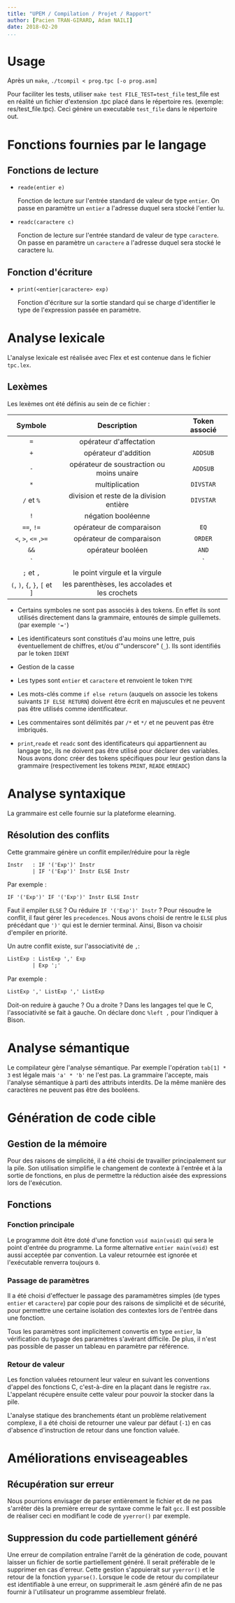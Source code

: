 ```yaml
---
title: "UPEM / Compilation / Projet / Rapport"
author: [Pacien TRAN-GIRARD, Adam NAILI]
date: 2018-02-20
...
```


# Usage
Après un `make`, `./tcompil < prog.tpc [-o prog.asm]`
	
Pour faciliter les tests, utiliser `make test FILE_TEST=test_file`
test_file est en réalité un fichier d'extension .tpc placé dans le répertoire res. (exemple: res/test_file.tpc).
Ceci génère un executable `test_file` dans le répertoire out.

# Fonctions fournies par le langage

## Fonctions de lecture

- `reade(entier e)`

	Fonction de lecture sur l'entrée standard de valeur de type `entier`. On passe en paramètre un `entier` a l'adresse duquel sera stocké l'entier lu.

- `readc(caractere c)`

	Fonction de lecture sur l'entrée standard de valeur de type `caractere`. On passe en paramètre un `caractere` a l'adresse duquel sera stocké le caractere lu.

## Fonction d'écriture
- `print(<entier|caractere> exp)`

	Fonction d'écriture sur la sortie standard qui se charge d'identifier le type de l'expression passée en paramètre.

# Analyse lexicale

L'analyse lexicale est réalisée avec Flex et est contenue dans le fichier `tpc.lex`.

## Lexèmes

Les lexèmes ont été définis au sein de ce fichier :

|             Symbole            |                   Description                  | Token associé |
|:------------------------------:|:----------------------------------------------:|:-------------:|
|               `=`              |             opérateur d'affectation            |               |
|               `+`              |              opérateur d'addition              |    `ADDSUB`   |
|               `-`              |    opérateur de soustraction ou moins unaire   |    `ADDSUB`   |
|               `*`              |                 multiplication                 |   `DIVSTAR`   |
|           `/` et `%`           |    division et reste de la division entière    |   `DIVSTAR`   |
|               `!`              |               négation booléenne               |               |
|           `==`, `!=`           |            opérateur de comparaison            |      `EQ`     |
|      `<`, `>`, `<=` ,`>=`      |            opérateur de comparaison            |    `ORDER`    |
|              `&&`              |                opérateur booléen               |     `AND`     |
|              `||`              |                opérateur booléen               |      `OR`     |
|           `;` et `,`           |         le point virgule et la virgule         |               |
| `(`, `)`, `{`, `}`, `[` et `]` | les parenthèses, les accolades et les crochets |               |

- Certains symboles ne sont pas associés à des tokens.
  En effet ils sont utilisés directement dans la grammaire, entourés de simple guillemets. (par exemple `'='`)
  
- Les identificateurs sont constitués d'au moins une lettre, puis éventuellement de chiffres, et/ou d'"underscore" (`_`).
  Ils sont identifiés par le token `IDENT`

- Gestion de la casse

- Les types sont `entier` et `caractere` et renvoient le token `TYPE`

- Les mots-clés comme `if else return` (auquels on associe les tokens suivants `IF ELSE RETURN`) doivent être écrit en majuscules et ne peuvent pas être utilisés comme identificateur. 

- Les commentaires sont délimités par `/*` et `*/` et ne peuvent pas être imbriqués.

- `print`,`reade` et `readc` sont des identificateurs qui appartiennent au langage tpc, ils ne doivent pas être utilisé pour déclarer des variables.
  Nous avons donc créer des tokens spécifiques pour leur gestion dans la grammaire (respectivement les tokens `PRINT`, `READE` et`READC`)


# Analyse syntaxique

La grammaire est celle fournie sur la plateforme elearning.

## Résolution des conflits

Cette grammaire génère un conflit empiler/réduire pour la règle

```yacc
Instr	: IF '('Exp')' Instr
		| IF '('Exp')' Instr ELSE Instr
```

Par exemple :

```
IF '('Exp')' IF '('Exp')' Instr ELSE Instr
```

Faut il empiler `ELSE` ? Ou réduire `IF '('Exp')' Instr` ?
Pour résoudre le conflit, il faut gérer les `precedences`.
Nous avons choisi de rentre le `ELSE` plus précédant que `')'` qui est le dernier terminal.
Ainsi, Bison va choisir d'empiler en priorité.

Un autre conflit existe, sur l'associativité de `,`:

```yacc
ListExp	: ListExp ',' Exp
		| Exp ';'
```

Par exemple :

```yacc
ListExp ',' ListExp ',' ListExp
```

Doit-on reduire à gauche ? Ou a droite ?
Dans les langages tel que le C, l'associativité se fait à gauche.
On déclare donc `%left ,` pour l'indiquer à Bison.


# Analyse sémantique

Le compilateur gère l'analyse sémantique.
Par exemple l'opération `tab[1] * 3` est légale mais `'a' * 'b'` ne l'est pas. La grammaire l'accepte, mais l'analyse sémantique à parti des attributs interdits.
De la même manière des caractères ne peuvent pas être des booléens.


# Génération de code cible

## Gestion de la mémoire

Pour des raisons de simplicité, il a été choisi de travailler principalement sur la pile. Son utilisation simplifie le changement de contexte à l'entrée et à la sortie de fonctions, en plus de permettre la réduction aisée des expressions lors de l'exécution.

## Fonctions

### Fonction principale

Le programme doit être doté d'une fonction `void main(void)` qui sera le point d'entrée du programme.
La forme alternative `entier main(void)` est aussi acceptée par convention. La valeur retournée est ignorée et l'exécutable renverra toujours `0`.


### Passage de paramètres

Il a été choisi d'effectuer le passage des paramamètres simples (de types `entier` et `caractere`) par copie pour des raisons de simplicité et de sécurité, pour permettre une certaine isolation des contextes lors de l'entrée dans une fonction.

Tous les paramètres sont implicitement convertis en type `entier`, la vérification du typage des paramètres s'avérant difficile. De plus, il n'est pas possible de passer un tableau en paramètre par référence.


### Retour de valeur

Les fonction valuées retournent leur valeur en suivant les conventions d'appel des fonctions C, c'est-à-dire en la plaçant dans le registre `rax`. L'appelant récupère ensuite cette valeur pour pouvoir la stocker dans la pile.

L'analyse statique des branchements étant un problème relativement complexe, il a été choisi de retourner une valeur par défaut (`-1`) en cas d'absence d'instruction de retour dans une fonction valuée.


# Améliorations enviseageables

## Récupération sur erreur

Nous pourrions envisager de parser entièrement le fichier et de ne pas s'arrêter dès la première erreur de syntaxe comme le fait `gcc`.
Il est possible de réaliser ceci en modifiant le code de `yyerror()` par exemple.

## Suppression du code partiellement généré

Une erreur de compilation entraîne l'arrêt de la génération de code, pouvant laisser un fichier de sortie partiellement généré. Il serait préférable de le supprimer en cas d'erreur.
Cette gestion s'appuierait sur `yyerror()` et le retour de la fonction `yyparse()`. Lorsque le code de retour du compilateur est identifiable à une erreur, on supprimerait le .asm généré afin de ne pas fournir à l'utilisateur un programme assembleur frelaté. 
